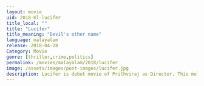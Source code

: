 ```yaml
---
layout: movie
uid: 2018-ml-lucifer
title_local: ""
title: "Lucifer"
title_meaning: "Devil's other name"
language: malayalam
release: 2018-04-28
Category: Movie
genre: [thriller,crime,politics]
permalink: /movies/malayalam/2018/lucifer
image: /assets/images/post-images/lucifer.jpg
description: Lucifer is debut movie of Prithviraj as Director. This multistarrer movie has Mohanlal playing title role. Tovino, Manju warrier, Vivek Oberoi, Indrajith & Prithviraj himself has acted in this movie.
---
```


